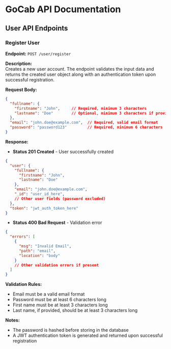 # GoCab API Documentation

## User API Endpoints

### Register User
**Endpoint:** `POST /user/register`

**Description:**  
Creates a new user account. The endpoint validates the input data and returns the created user object along with an authentication token upon successful registration.

**Request Body:**
```json
{
  "fullname": {
    "firstname": "John",     // Required, minimum 3 characters
    "lastname": "Doe"        // Optional, minimum 3 characters if provided
  },
  "email": "john.doe@example.com",  // Required, valid email format
  "password": "password123"         // Required, minimum 6 characters
}
```

**Response:**
- **Status 201 Created** - User successfully created
```json
{
  "user": {
    "fullname": {
      "firstname": "John",
      "lastname": "Doe"
    },
    "email": "john.doe@example.com",
    "_id": "user_id_here",
    // Other user fields (password excluded)
  },
  "token": "jwt_auth_token_here"
}
```

- **Status 400 Bad Request** - Validation error
```json
{
  "errors": [
    {
      "msg": "Invalid Email",
      "path": "email",
      "location": "body"
    }
    // Other validation errors if present
  ]
}
```

**Validation Rules:**
- Email must be a valid email format
- Password must be at least 6 characters long
- First name must be at least 3 characters long
- Last name, if provided, should be at least 3 characters long

**Notes:**
- The password is hashed before storing in the database
- A JWT authentication token is generated and returned upon successful registration
